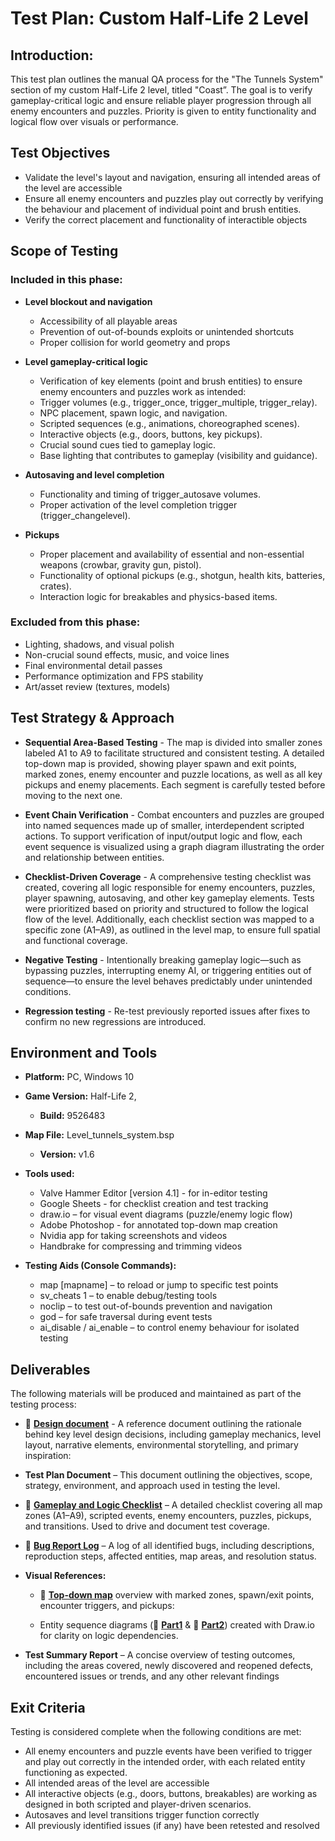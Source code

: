 # Test Plan: Custom Half-Life 2 Level

## Introduction:
This test plan outlines the manual QA process for the "The Tunnels System" section of my custom Half-Life 2 level, titled "Coast”. The goal is to verify gameplay-critical logic and ensure reliable player progression through all enemy encounters and puzzles. Priority is given to entity functionality and logical flow over visuals or performance.


## Test Objectives

* Validate the level's layout and navigation, ensuring all intended areas of the level are accessible 
* Ensure all enemy encounters and puzzles play out correctly by verifying the behaviour and placement of individual point and brush entities.
* Verify the correct placement and functionality of interactible objects

## Scope of Testing

### Included in this phase:
* **Level blockout and navigation**
   * Accessibility of all playable areas
   * Prevention of out-of-bounds exploits or unintended shortcuts
   * Proper collision for world geometry and props
* **Level gameplay-critical logic**
   * Verification of key elements (point and brush entities) to ensure enemy encounters and puzzles work as intended:
   * Trigger volumes (e.g., trigger_once, trigger_multiple, trigger_relay).
   * NPC placement, spawn logic, and navigation.
   * Scripted sequences (e.g., animations, choreographed scenes).
   * Interactive objects (e.g., doors, buttons, key pickups).
   * Crucial sound cues tied to gameplay logic.
   * Base lighting that contributes to gameplay (visibility and guidance).


* **Autosaving and level completion**
   * Functionality and timing of trigger_autosave volumes.
   * Proper activation of the level completion trigger (trigger_changelevel).
* **Pickups**
   * Proper placement and availability of essential and non-essential weapons (crowbar, gravity gun, pistol).
   * Functionality of optional pickups (e.g., shotgun, health kits, batteries, crates).
   * Interaction logic for breakables and physics-based items.


### Excluded from this phase:
* Lighting, shadows, and visual polish
* Non-crucial sound effects, music, and voice lines
* Final environmental detail passes
* Performance optimization and FPS stability
* Art/asset review (textures, models)


## Test Strategy & Approach

* **Sequential Area-Based Testing** - The map is divided into smaller zones labeled A1 to A9 to facilitate structured and consistent testing. A detailed top-down map is provided, showing player spawn and exit points, marked zones, enemy encounter and puzzle locations, as well as all key pickups and enemy placements. Each segment is carefully tested before moving to the next one.


* **Event Chain Verification** - Combat encounters and puzzles are grouped into named sequences made up of smaller, interdependent scripted actions. To support verification of input/output logic and flow, each event sequence is visualized using a graph diagram illustrating the order and relationship between entities.

* **Checklist-Driven Coverage** - A comprehensive testing checklist was created, covering all logic responsible for enemy encounters, puzzles, player spawning, autosaving, and other key gameplay elements. Tests were prioritized based on priority and structured to follow the logical flow of the level. Additionally, each checklist section was mapped to a specific zone (A1–A9), as outlined in the level map, to ensure full spatial and functional coverage.

* **Negative Testing** - Intentionally breaking gameplay logic—such as bypassing puzzles, interrupting enemy AI, or triggering entities out of sequence—to ensure the level behaves predictably under unintended conditions.

* **Regression testing** - Re-test previously reported issues after fixes to confirm no new regressions are introduced.



## Environment and Tools

* **Platform:** PC, Windows 10

* **Game Version:** Half-Life 2, 
  * **Build:** 9526483 

* **Map File:** Level_tunnels_system.bsp
  * **Version:** v1.6

* **Tools used:**

  * Valve Hammer Editor [version 4.1] - for in-editor testing
  * Google Sheets - for checklist creation and test tracking
  * draw.io – for visual event diagrams (puzzle/enemy logic flow)
  * Adobe Photoshop - for annotated top-down map creation
  * Nvidia app for taking screenshots and videos
  * Handbrake for compressing and trimming videos


* **Testing Aids (Console Commands):**
 		
  * map [mapname] – to reload or jump to specific test points
  * sv_cheats 1 – to enable debug/testing tools
  * noclip – to test out-of-bounds prevention and navigation
  * god – for safe traversal during event tests
  * ai_disable / ai_enable – to control enemy behaviour for isolated testing




## Deliverables
The following materials will be produced and maintained as part of the testing process:

* 📎 **[Design document](https://www.artstation.com/artwork/g8vPvZ)** - A reference document outlining the rationale behind key level design decisions, including gameplay mechanics, level layout, narrative elements, environmental storytelling, and primary inspiration:
  
* **Test Plan Document** – This document outlining the objectives, scope, strategy, environment, and approach used in testing the level.

* 📎 **[Gameplay and Logic Checklist](https://github.com/aleksandar023/hl2-custom-level-testing/blob/eb85b0661592b8e2e0afdaf15278467a1480a820/hl2_custom_level_checklist.md)** – A detailed checklist covering all map zones (A1–A9), scripted events, enemy encounters, puzzles, pickups, and transitions. Used to drive and document test coverage.

* 📎 **[Bug Report Log](https://github.com/aleksandar023/hl2-custom-level-testing/blob/main/hl2-custom-level-bugs.md)** – A log of all identified bugs, including descriptions, reproduction steps, affected entities, map areas, and resolution status.

* **Visual References:**

  * 📎 **[Top-down map](./images/The_Tunnels_System_Zones_Map.png)** overview with marked zones, spawn/exit points, encounter triggers, and pickups:   

  * Entity sequence diagrams (📎 **[Part1](./images/The_Tunnels_System_Diagram_Part_1.drawio.svg)** & 📎 **[Part2](./images/The_Tunnels_System_Diagram_Part_2.drawio.svg)**) created with Draw.io for clarity on logic dependencies.

* **Test Summary Report** – A concise overview of testing outcomes, including the areas covered, newly discovered and reopened defects, encountered issues or trends, and any other relevant findings

## Exit Criteria

Testing is considered complete when the following conditions are met:

* All enemy encounters and puzzle events have been verified to trigger and play out correctly in the intended order, with each related entity functioning as expected.
* All intended areas of the level are accessible
* All interactive objects (e.g., doors, buttons, breakables) are working as designed in both scripted and player-driven scenarios.
* Autosaves and level transitions trigger function correctly
* All previously identified issues (if any) have been retested and resolved

